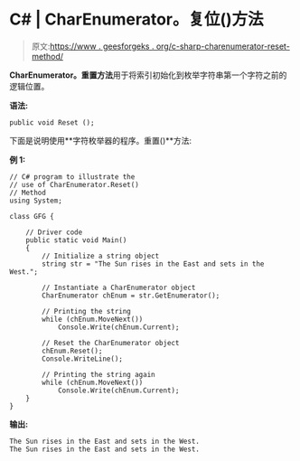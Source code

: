 # C# | CharEnumerator。复位()方法

> 原文:[https://www . geesforgeks . org/c-sharp-charenumerator-reset-method/](https://www.geeksforgeeks.org/c-sharp-charenumerator-reset-method/)

**CharEnumerator。重置方法**用于将索引初始化到枚举字符串第一个字符之前的逻辑位置。

**语法:**

```
public void Reset ();
```

下面是说明使用**字符枚举器的程序。重置()**方法:

**例 1:**

```
// C# program to illustrate the
// use of CharEnumerator.Reset()
// Method
using System;

class GFG {

    // Driver code
    public static void Main()
    {
        // Initialize a string object
        string str = "The Sun rises in the East and sets in the West.";

        // Instantiate a CharEnumerator object
        CharEnumerator chEnum = str.GetEnumerator();

        // Printing the string
        while (chEnum.MoveNext())
            Console.Write(chEnum.Current);

        // Reset the CharEnumerator object
        chEnum.Reset();
        Console.WriteLine();

        // Printing the string again
        while (chEnum.MoveNext())
            Console.Write(chEnum.Current);
    }
}
```

**输出:**

```
The Sun rises in the East and sets in the West.
The Sun rises in the East and sets in the West.

```